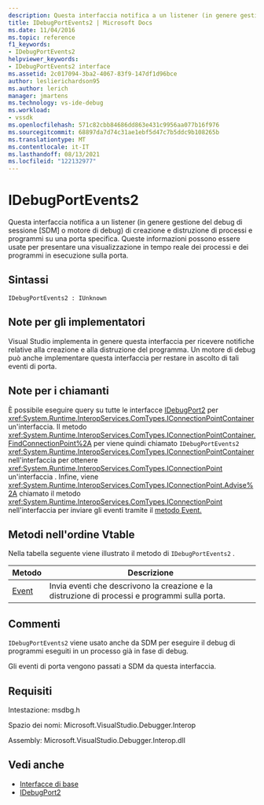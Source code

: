 ```yaml
---
description: Questa interfaccia notifica a un listener (in genere gestione del debug di sessione [SDM] o motore di debug) di creazione e distruzione di processi e programmi su una porta specifica.
title: IDebugPortEvents2 | Microsoft Docs
ms.date: 11/04/2016
ms.topic: reference
f1_keywords:
- IDebugPortEvents2
helpviewer_keywords:
- IDebugPortEvents2 interface
ms.assetid: 2c017094-3ba2-4067-83f9-147df1d96bce
author: leslierichardson95
ms.author: lerich
manager: jmartens
ms.technology: vs-ide-debug
ms.workload:
- vssdk
ms.openlocfilehash: 571c82cbb84686dd863e431c9956aa077b16f976
ms.sourcegitcommit: 68897da7d74c31ae1ebf5d47c7b5ddc9b108265b
ms.translationtype: MT
ms.contentlocale: it-IT
ms.lasthandoff: 08/13/2021
ms.locfileid: "122132977"
---
```

# <a name="idebugportevents2"></a>IDebugPortEvents2
Questa interfaccia notifica a un listener (in genere gestione del debug di sessione [SDM] o motore di debug) di creazione e distruzione di processi e programmi su una porta specifica. Queste informazioni possono essere usate per presentare una visualizzazione in tempo reale dei processi e dei programmi in esecuzione sulla porta.

## <a name="syntax"></a>Sintassi

```
IDebugPortEvents2 : IUnknown
```

## <a name="notes-for-implementers"></a>Note per gli implementatori
 Visual Studio implementa in genere questa interfaccia per ricevere notifiche relative alla creazione e alla distruzione del programma. Un motore di debug può anche implementare questa interfaccia per restare in ascolto di tali eventi di porta.

## <a name="notes-for-callers"></a>Note per i chiamanti
 È possibile eseguire query su tutte le interfacce [IDebugPort2](../../../extensibility/debugger/reference/idebugport2.md) per <xref:System.Runtime.InteropServices.ComTypes.IConnectionPointContainer> un'interfaccia. Il metodo <xref:System.Runtime.InteropServices.ComTypes.IConnectionPointContainer.FindConnectionPoint%2A> per viene quindi chiamato `IDebugPortEvents2` <xref:System.Runtime.InteropServices.ComTypes.IConnectionPointContainer> nell'interfaccia per ottenere <xref:System.Runtime.InteropServices.ComTypes.IConnectionPoint> un'interfaccia . Infine, viene <xref:System.Runtime.InteropServices.ComTypes.IConnectionPoint.Advise%2A> chiamato il metodo <xref:System.Runtime.InteropServices.ComTypes.IConnectionPoint> nell'interfaccia per inviare gli eventi tramite il [metodo Event.](../../../extensibility/debugger/reference/idebugportevents2-event.md)

## <a name="methods-in-vtable-order"></a>Metodi nell'ordine Vtable
 Nella tabella seguente viene illustrato il metodo di `IDebugPortEvents2` .

|Metodo|Descrizione|
|------------|-----------------|
|[Event](../../../extensibility/debugger/reference/idebugportevents2-event.md)|Invia eventi che descrivono la creazione e la distruzione di processi e programmi sulla porta.|

## <a name="remarks"></a>Commenti
 `IDebugPortEvents2` viene usato anche da SDM per eseguire il debug di programmi eseguiti in un processo già in fase di debug.

 Gli eventi di porta vengono passati a SDM da questa interfaccia.

## <a name="requirements"></a>Requisiti
 Intestazione: msdbg.h

 Spazio dei nomi: Microsoft.VisualStudio.Debugger.Interop

 Assembly: Microsoft.VisualStudio.Debugger.Interop.dll

## <a name="see-also"></a>Vedi anche
- [Interfacce di base](../../../extensibility/debugger/reference/core-interfaces.md)
- [IDebugPort2](../../../extensibility/debugger/reference/idebugport2.md)
